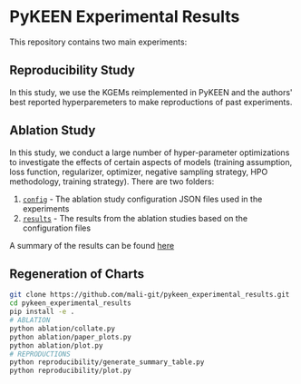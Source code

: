 # PyKEEN Experimental Results

This repository contains two main experiments:

## Reproducibility Study

In this study, we use the KGEMs reimplemented in PyKEEN and the authors' best
reported hyperparemeters to make reproductions of past experiments.

## Ablation Study

In this study, we conduct a large number of hyper-parameter optimizations to
investigate the effects of certain aspects of models (training assumption,
loss function, regularizer, optimizer, negative sampling strategy, HPO
methodology, training strategy). There are two folders:

1. [`config`](/ablation/config) - The ablation study configuration JSON files
   used in the experiments
2. [`results`](/ablation/config) - The results from the ablation studies based
   on the configuration files

A summary of the results can be found [here](/ablation/results/_results/README.md)

## Regeneration of Charts

```sh
git clone https://github.com/mali-git/pykeen_experimental_results.git
cd pykeen_experimental_results
pip install -e .
# ABLATION
python ablation/collate.py
python ablation/paper_plots.py
python ablation/plot.py
# REPRODUCTIONS
python reproducibility/generate_summary_table.py
python reproducibility/plot.py
```
